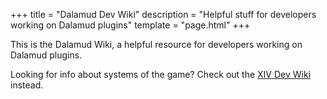 +++
title = "Dalamud Dev Wiki"
description = "Helpful stuff for developers working on Dalamud plugins"
template = "page.html"
+++

This is the Dalamud Wiki, a helpful resource for developers working on Dalamud plugins.

Looking for info about systems of the game? Check out the [XIV Dev Wiki](https://xiv.dev/) instead.
